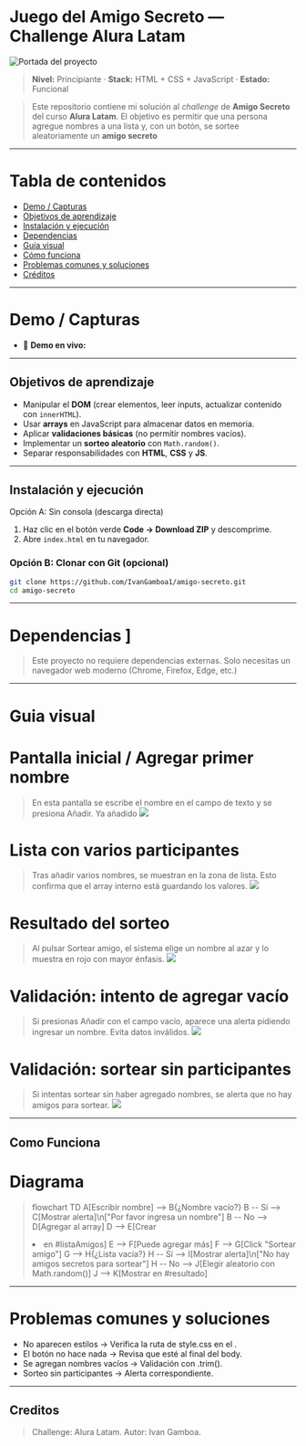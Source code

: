 # Juego del Amigo Secreto — Challenge Alura Latam 

![Portada del proyecto](assets/amigo-secreto.png)

> **Nivel:** Principiante · **Stack:** HTML + CSS + JavaScript · **Estado:**  Funcional

> Este repositorio contiene mi solución al *challenge* de **Amigo Secreto** del curso **Alura Latam**. El objetivo es permitir que una persona agregue nombres a una lista y, con un botón, se sortee aleatoriamente un **amigo secreto**
---

#  Tabla de contenidos

* [Demo / Capturas](#-demo--capturas)
* [Objetivos de aprendizaje](#-objetivos-de-aprendizaje)
* [Instalación y ejecución](#-instalación-y-ejecución)
* [Dependencias](#-dependencias)
* [Guía visual ](#-guía-visual)
* [Cómo funciona ](#-cómo-funciona)
* [Problemas comunes y soluciones](#-problemas-comunes-y-soluciones)
* [Créditos](#-créditos)
---
# Demo / Capturas
* 🔗 **Demo en vivo:**
---
##  Objetivos de aprendizaje
* Manipular el **DOM** (crear elementos, leer inputs, actualizar contenido con `innerHTML`).
* Usar **arrays** en JavaScript para almacenar datos en memoria.
* Aplicar **validaciones básicas** (no permitir nombres vacíos).
* Implementar un **sorteo aleatorio** con `Math.random()`.
* Separar responsabilidades con **HTML**, **CSS** y **JS**.
---
##  Instalación y ejecución
Opción A: Sin consola (descarga directa)
1. Haz clic en el botón verde **Code → Download ZIP** y descomprime.
2. Abre `index.html` en tu navegador.

### Opción B: Clonar con Git (opcional)
```bash
git clone https://github.com/IvanGamboa1/amigo-secreto.git
cd amigo-secreto
```
---
# Dependencias ]
> Este proyecto no requiere dependencias externas. Solo necesitas un navegador web moderno (Chrome, Firefox, Edge, etc.)
---
# Guia visual
# Pantalla inicial / Agregar primer nombre
 > En esta pantalla se escribe el nombre en el campo de texto y se presiona Añadir. Ya añadido 
![](assets/captura-1-inicio.png)

# Lista con varios participantes
> Tras añadir varios nombres, se muestran en la zona de lista. Esto confirma que el array interno está guardando los valores.
![](assets/captura-2-lista.png)

# Resultado del sorteo 
> Al pulsar Sortear amigo, el sistema elige un nombre al azar y lo muestra en rojo con mayor énfasis.
![](assets/captura-3-resultado.png)

# Validación: intento de agregar vacío
> Si presionas Añadir con el campo vacío, aparece una alerta pidiendo ingresar un nombre. Evita datos inválidos.
![](assets/captura-4-validacion-vacio.png)

# Validación: sortear sin participantes
> Si intentas sortear sin haber agregado nombres, se alerta que no hay amigos para sortear.
![](assets/captura-5-validacion-sin-participantes.png)

---
## Como Funciona 
# Diagrama
> flowchart TD
>  A[Escribir nombre] --> B{¿Nombre vacío?}
>  B -- Sí --> C[Mostrar alerta]\n["Por favor ingresa un nombre"]
>  B -- No --> D[Agregar al array]
>  D --> E[Crear <li> en #listaAmigos]
>  E --> F[Puede agregar más]
>  F --> G[Click "Sortear amigo"]
>  G --> H{¿Lista vacía?}
>  H -- Sí --> I[Mostrar alerta]\n["No hay amigos secretos para sortear"]
>  H -- No --> J[Elegir aleatorio con Math.random()]
>  J --> K[Mostrar en #resultado]
---
# Problemas comunes y soluciones 
* No aparecen estilos → Verifica la ruta de style.css en el <head>.
* El botón no hace nada → Revisa que <script src="app.js" defer></script> esté al final del body.
* Se agregan nombres vacíos → Validación con .trim().
* Sorteo sin participantes → Alerta correspondiente.
---
## Creditos 
> Challenge: Alura Latam.
> Autor: Ivan Gamboa.

